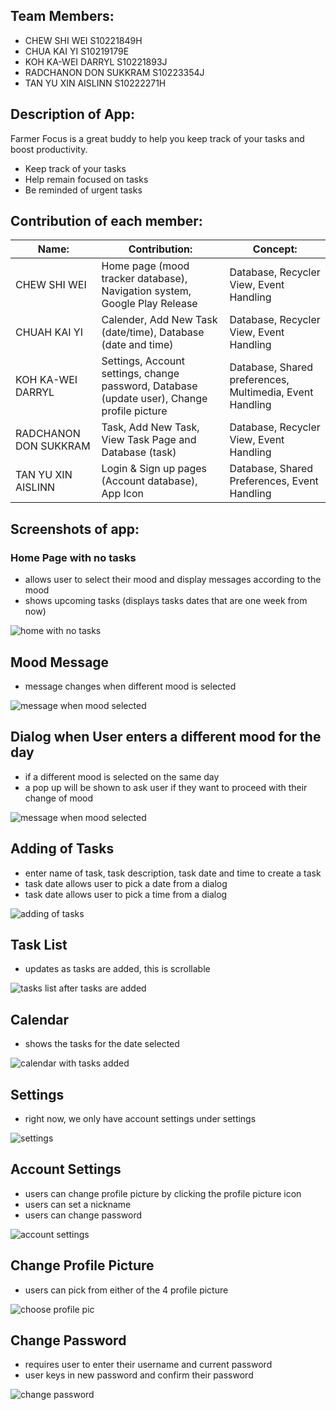 ## Team Members:

- CHEW SHI WEI S10221849H
- CHUA KAI YI S10219179E
- KOH KA-WEI DARRYL S10221893J
- RADCHANON DON SUKKRAM S10223354J
- TAN YU XIN AISLINN S10222271H

## Description of App: 
Farmer Focus is a great buddy to help you keep track of your tasks and boost productivity.

- Keep track of your tasks
- Help remain focused on tasks
- Be reminded of urgent tasks

## Contribution of each member:

| Name:  | Contribution: | Concept: |
| ------------- | ------------- | ------------- |
| CHEW SHI WEI  | Home page (mood tracker database), Navigation system, Google Play Release  | Database, Recycler View, Event Handling  |
| CHUAH KAI YI  | Calender, Add New Task (date/time), Database (date and time)  | Database, Recycler View, Event Handling  |
| KOH KA-WEI DARRYL  | Settings, Account settings, change password, Database (update user), Change profile picture  | Database, Shared preferences, Multimedia, Event Handling  |
| RADCHANON DON SUKKRAM  | Task, Add New Task, View Task Page and Database (task)  | Database, Recycler View, Event Handling  |
| TAN YU XIN AISLINN  | Login & Sign up pages (Account database), App Icon  | Database, Shared Preferences, Event Handling  |

## Screenshots of app: 
### Home Page with no tasks
- allows user to select their mood and display messages according to the mood
- shows upcoming tasks (displays tasks dates that are one week from now) 

![home with no tasks](https://user-images.githubusercontent.com/103928761/174839621-a642c601-e325-4eba-b66b-9058d936b4c2.jpg)

## Mood Message
- message changes when different mood is selected

![message when mood selected](https://user-images.githubusercontent.com/103928761/174851772-29f01f84-9167-4152-be19-779366efd5d6.jpg)

## Dialog when User enters a different mood for the day
- if a different mood is selected on the same day
- a pop up will be shown to ask user if they want to proceed with their change of mood

![message when mood selected](https://user-images.githubusercontent.com/103928761/174851889-e2b41aae-cefe-49c9-afd3-9f90b3790217.jpg)


## Adding of Tasks
- enter name of task, task description, task date and time to create a task
- task date allows user to pick a date from a dialog 
- task date allows user to pick a time from a dialog 

![adding of tasks](https://user-images.githubusercontent.com/103928761/174839741-ce329349-0d76-4384-8e9c-876807fe66b5.jpg)

## Task List
- updates as tasks are added, this is scrollable

![tasks list after tasks are added](https://user-images.githubusercontent.com/103928761/174839790-8de48801-913b-4563-9dc0-68a0a1538aff.jpg)

## Calendar 
- shows the tasks for the date selected 

![calendar with tasks added](https://user-images.githubusercontent.com/103928761/174845916-a7fc3c7e-7613-4b39-9f14-5515eb83278f.jpg)

## Settings 
- right now, we only have account settings under settings 

![settings](https://user-images.githubusercontent.com/103928761/174847637-85931a1e-c43e-4f5a-9f4c-7ba85194e036.jpg)

## Account Settings
- users can change profile picture by clicking the profile picture icon
- users can set a nickname 
- users can change password

![account settings](https://user-images.githubusercontent.com/103928761/174847960-bf587775-510f-416e-8301-44ded4cc4852.jpg)

## Change Profile Picture
- users can pick from either of the 4 profile picture

![choose profile pic](https://user-images.githubusercontent.com/103928761/174848272-63411bae-de4e-4891-ba55-a7f59107b219.jpg)

## Change Password
- requires user to enter their username and current password
- user keys in new password and confirm their password 

![change password](https://user-images.githubusercontent.com/103928761/174853405-ea0b1559-3587-443b-b7f0-1998f21a37db.jpg)

